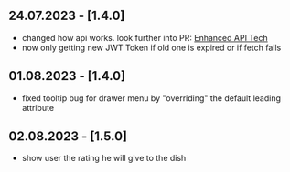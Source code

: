 ## 24.07.2023 - [1.4.0]

- changed how api works. look further into
  PR: [Enhanced API Tech](https://github.com/whosFritz/MensiMates/pull/140)
- now only getting new JWT Token if old one is expired or if fetch fails

## 01.08.2023 - [1.4.0]

- fixed tooltip bug for drawer menu by "overriding" the default leading attribute

## 02.08.2023 - [1.5.0]

- show user the rating he will give to the dish